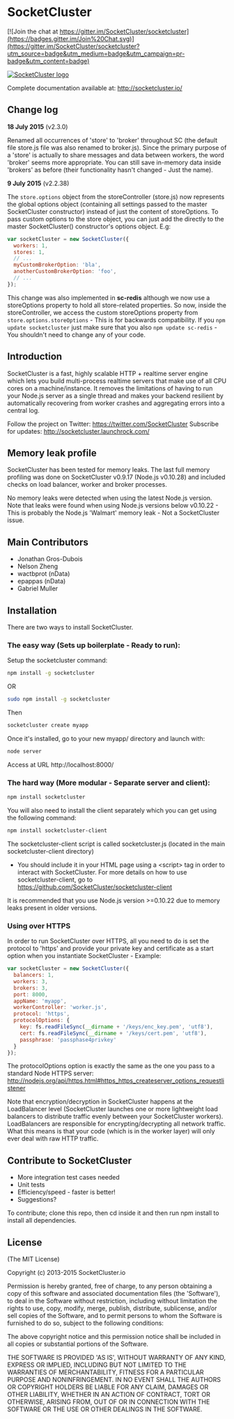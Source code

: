 SocketCluster
======

[![Join the chat at https://gitter.im/SocketCluster/socketcluster](https://badges.gitter.im/Join%20Chat.svg)](https://gitter.im/SocketCluster/socketcluster?utm_source=badge&utm_medium=badge&utm_campaign=pr-badge&utm_content=badge)

[![SocketCluster logo](https://raw.github.com/SocketCluster/socketcluster/master/assets/logo.png)](http://socketcluster.io/)

Complete documentation available at: http://socketcluster.io/

## Change log

**18 July 2015** (v2.3.0)

Renamed all occurrences of 'store' to 'broker' throughout SC (the default file store.js file was also renamed to broker.js).
Since the primary purpose of a 'store' is actually to share messages and data between workers, the word 'broker' seems more appropriate.
You can still save in-memory data inside 'brokers' as before (their functionality hasn't changed - Just the name).

**9 July 2015** (v2.2.38)

The ```store.options``` object from the storeController (store.js) now represents the global options object
(containing all settings passed to the master SocketCluster constructor) instead of just the content of storeOptions.
To pass custom options to the store object, you can just add the directly to the master SocketCluster() constructor's options object. E.g:

```js
var socketCluster = new SocketCluster({
  workers: 1,
  stores: 1,
  // ...
  myCustomBrokerOption: 'bla',
  anotherCustomBrokerOption: 'foo',
  // ...
});
```

This change was also implemented in **sc-redis** although we now use a storeOptions property to hold all store-related properties.
So now, inside the storeController, we access the custom storeOptions property from ```store.options.storeOptions``` - This is for backwards compatibility.
If you ```npm update socketcluster``` just make sure that you also ```npm update sc-redis``` - You shouldn't need to change any of your code.


## Introduction

SocketCluster is a fast, highly scalable HTTP + realtime server engine which lets you build multi-process 
realtime servers that make use of all CPU cores on a machine/instance.
It removes the limitations of having to run your Node.js server as a single thread and makes your backend 
resilient by automatically recovering from worker crashes and aggregating errors into a central log.

Follow the project on Twitter: https://twitter.com/SocketCluster
Subscribe for updates: http://socketcluster.launchrock.com/

## Memory leak profile

SocketCluster has been tested for memory leaks.
The last full memory profiling was done on SocketCluster v0.9.17 (Node.js v0.10.28) and included checks on load balancer, worker and broker processes.

No memory leaks were detected when using the latest Node.js version.
Note that leaks were found when using Node.js versions below v0.10.22 - This is probably the Node.js 'Walmart' memory leak - Not a SocketCluster issue.

## Main Contributors

- Jonathan Gros-Dubois
- Nelson Zheng
- wactbprot (nData)
- epappas (nData)
- Gabriel Muller

## Installation

There are two ways to install SocketCluster.

### The easy way (Sets up boilerplate - Ready to run):

Setup the socketcluster command:

```bash
npm install -g socketcluster
```

OR 

```bash
sudo npm install -g socketcluster
```

Then

```bash
socketcluster create myapp
```

Once it's installed, go to your new myapp/ directory and launch with:

```bash
node server
```

Access at URL http://localhost:8000/

### The hard way (More modular - Separate server and client):

```bash
npm install socketcluster
```

You will also need to install the client separately which you can get using the following command:

```bash
npm install socketcluster-client
```

The socketcluster-client script is called socketcluster.js (located in the main socketcluster-client directory) 
- You should include it in your HTML page using a &lt;script&gt; tag in order to interact with SocketCluster.
For more details on how to use socketcluster-client, go to https://github.com/SocketCluster/socketcluster-client

It is recommended that you use Node.js version >=0.10.22 due to memory leaks present in older versions.

### Using over HTTPS

In order to run SocketCluster over HTTPS, all you need to do is set the protocol to 'https' and 
provide your private key and certificate as a start option when you instantiate SocketCluster - Example:

```js
var socketCluster = new SocketCluster({
  balancers: 1,
  workers: 3,
  brokers: 3,
  port: 8000,
  appName: 'myapp',
  workerController: 'worker.js',
  protocol: 'https',
  protocolOptions: {
    key: fs.readFileSync(__dirname + '/keys/enc_key.pem', 'utf8'),
    cert: fs.readFileSync(__dirname + '/keys/cert.pem', 'utf8'),
    passphrase: 'passphase4privkey'
  }
});
```

The protocolOptions option is exactly the same as the one you pass to a standard Node HTTPS server:
http://nodejs.org/api/https.html#https_https_createserver_options_requestlistener

Note that encryption/decryption in SocketCluster happens at the LoadBalancer level (SocketCluster launches one or more 
lightweight load balancers to distribute traffic evenly between your SocketCluster workers).
LoadBalancers are responsible for encrypting/decrypting all network traffic. What this means is that your code (which is in the worker layer)
will only ever deal with raw HTTP traffic.

## Contribute to SocketCluster

- More integration test cases needed
- Unit tests
- Efficiency/speed - faster is better!
- Suggestions?

To contribute; clone this repo, then cd inside it and then run npm install to install all dependencies.

## License

(The MIT License)

Copyright (c) 2013-2015 SocketCluster.io

Permission is hereby granted, free of charge, to any person obtaining a copy of this software and associated documentation files (the 'Software'), to deal in the Software without restriction, including without limitation the rights to use, copy, modify, merge, publish, distribute, sublicense, and/or sell copies of the Software, and to permit persons to whom the Software is furnished to do so, subject to the following conditions:

The above copyright notice and this permission notice shall be included in all copies or substantial portions of the Software.

THE SOFTWARE IS PROVIDED 'AS IS', WITHOUT WARRANTY OF ANY KIND, EXPRESS OR IMPLIED, INCLUDING BUT NOT LIMITED TO THE WARRANTIES OF MERCHANTABILITY, FITNESS FOR A PARTICULAR PURPOSE AND NONINFRINGEMENT. IN NO EVENT SHALL THE AUTHORS OR COPYRIGHT HOLDERS BE LIABLE FOR ANY CLAIM, DAMAGES OR OTHER LIABILITY, WHETHER IN AN ACTION OF CONTRACT, TORT OR OTHERWISE, ARISING FROM, OUT OF OR IN CONNECTION WITH THE SOFTWARE OR THE USE OR OTHER DEALINGS IN THE SOFTWARE.